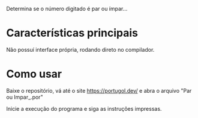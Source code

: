 Determina se o número digitado é par ou ímpar...
# Características principais
Não possuí interface própria, rodando direto no compilador.
# Como usar
Baixe o repositório, vá até o site https://portugol.dev/ e abra o arquivo "Par ou Impar_.por"

Inicie a execução do programa e siga as instruções impressas.
